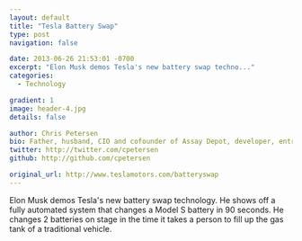 ```yaml
---
layout: default
title: "Tesla Battery Swap"
type: post
navigation: false

date: 2013-06-26 21:53:01 -0700
excerpt: "Elon Musk demos Tesla's new battery swap techno..."
categories:
  - Technology

gradient: 1
image: header-4.jpg
details: false

author: Chris Petersen
bio: Father, husband, CIO and cofounder of Assay Depot, developer, entrepreneur and technologist.
twitter: http://twitter.com/cpetersen
github: http://github.com/cpetersen

original_url: http://www.teslamotors.com/batteryswap
---
```



Elon Musk demos Tesla's new battery swap technology. He shows off a fully automated system that changes a Model S battery in 90 seconds. He changes 2 batteries on stage in the time it takes a person to fill up the gas tank of a traditional vehicle. 
